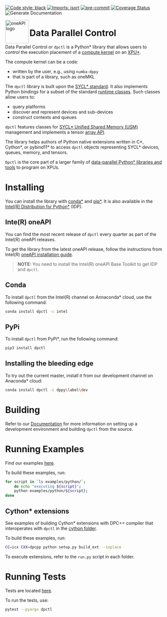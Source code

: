 [![Code style: black](https://img.shields.io/badge/code%20style-black-000000.svg)](https://github.com/psf/black)
[![Imports: isort](https://img.shields.io/badge/%20imports-isort-%231674b1?style=flat&labelColor=ef8336)](https://pycqa.github.io/isort/)
[![pre-commit](https://img.shields.io/badge/pre--commit-enabled-brightgreen?logo=pre-commit&logoColor=white)](https://github.com/pre-commit/pre-commit)
[![Coverage Status](https://coveralls.io/repos/github/IntelPython/dpctl/badge.svg?branch=master)](https://coveralls.io/github/IntelPython/dpctl?branch=master)
![Generate Documentation](https://github.com/IntelPython/dpctl/actions/workflows/generate-docs.yml/badge.svg?branch=master)


<img align="left" src="https://spec.oneapi.io/oneapi-logo-white-scaled.jpg" alt="oneAPI logo" width="75"/>

# Data Parallel Control

Data Parallel Control or `dpctl` is a Python* library that allows users
to *control* the execution placement of a [compute
kernel](https://en.wikipedia.org/wiki/Compute_kernel) on an
[XPU*](https://www.intel.com/content/www/us/en/newsroom/news/xpu-vision-oneapi-server-gpu.html).

The compute kernel can be a code:
* written by the user, e.g., using `numba-dppy`
* that is part of a library, such as oneMKL  

The `dpctl` library is built upon the [SYCL*
standard](https://www.khronos.org/sycl/). It also implements Python
bindings for a subset of the standard [runtime
classes](https://www.khronos.org/registry/SYCL/specs/sycl-2020/html/sycl-2020.html#_sycl_runtime_classes).
Such classes allow users to:
* query platforms
* discover and represent devices and sub-devices
* construct contexts and queues 

`dpctl` features classes for [SYCL* Unified Shared Memory
(USM)](https://link.springer.com/chapter/10.1007/978-1-4842-5574-2_6)
management and implements a tensor [array
API](https://data-apis.org/array-api/latest/).

The library helps authors of Python native extensions written
in C*, Cython*, or pybind11* to access `dpctl` objects representing SYCL*
devices, queues, memory, and tensors.

`Dpctl` is the core part of a larger family of [data-parallel Python*
libraries and tools](https://www.intel.com/content/www/us/en/developer/tools/oneapi/distribution-for-python.html)
to program on XPUs. 



# Installing

You can install the library with [conda*](https://anaconda.org/intel/dpctl) and
[pip*](https://pypi.org/project/dpctl/). It is also available in the [Intel(R)
Distribution for
Python*](https://software.intel.com/content/www/us/en/develop/tools/oneapi/components/distribution-for-python.html)
(IDP).

## Inte(R) oneAPI

You can find the most recent release of `dpctl` every quarter as part of the Intel(R) oneAPI releases. 

To get the library from the latest oneAPI release, follow the
instructions from Intel(R) [oneAPI installation
guide](https://www.intel.com/content/www/us/en/developer/articles/guide/installation-guide-for-oneapi-toolkits.html).

> **NOTE:** You need to install the Intel(R) oneAPI Base Toolkit to get
>IDP and `dpctl`.


## Conda

To install `dpctl` from the Intel(R) channel on Annaconda*
cloud, use the following command:

```bash
conda install dpctl -c intel
```

## PyPi

To install `dpctl` from PyPi*, run the following command:

```bash
pip3 install dpctl
```

Installing the bleeding edge
------------------------

To try out the current master, install it from our
development channel on Anaconda* cloud:

```bash
conda install dpctl -c dppy\label\dev
```

# Building

Refer to our [Documentation](https://intelpython.github.io/dpctl) for more information on
setting up a development environment and building `dpctl` from the source.

# Running Examples

Find our examples [here](examples). 

To build these examples, run:

```bash
for script in `ls examples/python/`; 
    do echo "executing ${script}"; 
    python examples/python/${script}; 
done
```

##  Cython* extensions
See examples of building Cython* extensions with DPC++ compiler that interoperates
with `dpctl` in the [cython folder](examples\cython).

To build these examples, run:
```bash
CC=icx CXX=dpcpp python setup.py build_ext --inplace
```
To execute extensions, refer to the `run.py` script in each folder.

# Running Tests

Tests are located [here](dpctl/tests).

To run the tests, use:
```bash
pytest --pyargs dpctl
```
